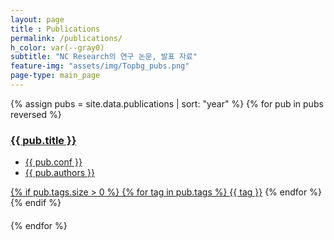 ```yaml
---
layout: page
title : Publications
permalink: /publications/
h_color: var(--gray0)
subtitle: "NC Research의 연구 논문, 발표 자료"
feature-img: "assets/img/Topbg_pubs.png"
page-type: main_page
---
```


<script src="{{ site.baseurl | prepend: site.url }}/assets/js/publications.js"></script>

<div class="home">
    {% assign pubs = site.data.publications | sort: "year" %}
    {% for pub in pubs reversed %}
        <div class='publication_div {% if pub.tags.size > 0 %}{% for tag in pub.tags %}{{ tag }} {% endfor %}{% endif %}'>
            <a href='' class='show-message' data-id='{{ pub.id }}'>
                <h3 class='pub_title'>
                    {{ pub.title }}
                </h3>
                <ul>
                    <li class='publications_meta'>{{ pub.conf }}</li>
                    <li class='publications_meta'>{{ pub.authors }}</li>
                </ul>
                {% if pub.tags.size > 0 %}
                    {% for tag in pub.tags %}
                        <a class='publication_tag' href='' data-filter="{{ tag }}">{{ tag }}</a>
                    {% endfor %}
                {% endif %}
                <div>　</div>
            </a>
            <div class="modal-hide" id="pub_popup_{{ pub.id }}" style="display:none;">{{ pub.abstract }}</div>
        </div>
    {% endfor %}
</div>
